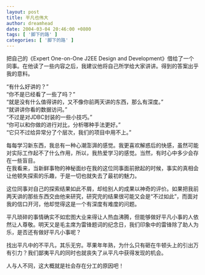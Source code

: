 ```yaml
---
layout: post
title: 平凡也伟大
author: dreamhead
date: 2004-03-04 20:46:00 +0800
tags: [ '脚下的路' ]
categories: [ '脚下的路' ]
---
```


把自己的《Expert One-on-One J2EE Design and Development》借给了一个同事。在他读了一些内容之后，我建议他将自己所学给大家讲讲。得到的答案出乎我的意料。

“有什么好讲的？”  
“你不是已经看了一些了吗？”  
“就是没有什么值得讲的，又不像你前两天讲的东西，那么有深度。”  
“就讲讲你看的数据访问。”  
“不过是对JDBC封装的一些小技巧。”  
“你可以和你做的进行对比，分析哪种手法更好。”  
“它只不过给异常分了个层次，我们的项目中用不上。”

每每学习新东西，我总有一种心潮澎湃的感觉。我更喜欢解惑后的快感，虽然可能对实际工作起不了什么作用，所以，我热爱学习的感觉。当然，有时心中多少会存在一些盲目。  
在我看来，当新鲜事物的神秘面纱在我的这位同事面前掀起的时候，事实的真相会让他顿失探索的乐趣，于是一切也就失去了最初的魅力。

这位同事对自己的探索结果如此不屑，却给别人的成果以神奇的评价。如果把我前两天讲的那些东西交由他来研究，研究完的结果很可能又会是“不过如此”，而面对我的信口开河，他却觉得这是一个有深度有难度的问题。

平凡琐碎的事情确实不如宏图大业来得让人热血沸腾，但能够做好平凡小事的人依然让人尊敬。明天又是毛主席为雷锋题词的纪念日，我们印象中的雷锋除了助人为乐，是否还有做好平凡小事呢？

找出平凡中的不平凡，其乐无穷。苹果年年熟，为什么只有砸在牛顿头上的引出万有引力？我们鄙夷平凡的同时也就丧失了从平凡中获得发现的机会。

人与人不同，这大概就是社会存在分工的原因吧！


